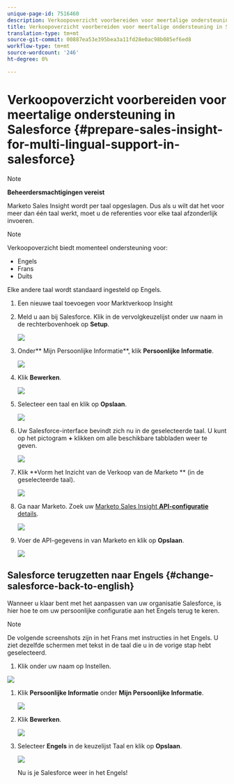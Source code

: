 ```yaml
---
unique-page-id: 7516460
description: Verkoopoverzicht voorbereiden voor meertalige ondersteuning in Salesforce - Marketo Docs - Productdocumentatie
title: Verkoopoverzicht voorbereiden voor meertalige ondersteuning in Salesforce
translation-type: tm+mt
source-git-commit: 00887ea53e395bea3a11fd28e0ac98b085ef6ed8
workflow-type: tm+mt
source-wordcount: '246'
ht-degree: 0%

---
```



# Verkoopoverzicht voorbereiden voor meertalige ondersteuning in Salesforce {#prepare-sales-insight-for-multi-lingual-support-in-salesforce}

>[!NOTE]
>
>**Beheerdersmachtigingen vereist**

Marketo Sales Insight wordt per taal opgeslagen. Dus als u wilt dat het voor meer dan één taal werkt, moet u de referenties voor elke taal afzonderlijk invoeren.

>[!NOTE]
>
>Verkoopoverzicht biedt momenteel ondersteuning voor:
>
>* Engels
>* Frans
>* Duits

>
>
Elke andere taal wordt standaard ingesteld op Engels.

1. Een nieuwe taal toevoegen voor Marktverkoop Insight
1. Meld u aan bij Salesforce. Klik in de vervolgkeuzelijst onder uw naam in de rechterbovenhoek op **Setup**.

   ![](assets/image2015-7-6-16-3a5-3a6.png)

1. Onder** Mijn Persoonlijke Informatie**, klik **Persoonlijke Informatie**.

   ![](assets/image2015-7-6-16-3a5-3a25.png)

1. Klik **Bewerken**.

   ![](assets/image2015-7-6-16-3a5-3a38.png)

1. Selecteer een taal en klik op **Opslaan**.

   ![](assets/image2015-7-6-16-3a5-3a47.png)

1. Uw Salesforce-interface bevindt zich nu in de geselecteerde taal. U kunt op het pictogram **+** klikken om alle beschikbare tabbladen weer te geven.

   ![](assets/image2015-7-6-16-3a6-3a10.png)

1. Klik **Vorm het Inzicht van de Verkoop van de Marketo ** (in de geselecteerde taal).

   ![](assets/image2015-7-6-16-3a7-3a15.png)

1. Ga naar Marketo. Zoek uw [Marketo Sales Insight **API-configuratie** details](https://docs.marketo.com/pages/viewpage.action?pageId=2360368#ConfigureMarketoSalesInsightinSalesforceEnterprise/Unlimited-ConfigureMarketoSalesInsight).

   ![](assets/image2015-7-6-16-3a41-3a2.png)

1. Voer de API-gegevens in van Marketo en klik op **Opslaan**.

   ![](assets/image2015-7-6-16-3a7-3a43.png)

## Salesforce terugzetten naar Engels {#change-salesforce-back-to-english}

Wanneer u klaar bent met het aanpassen van uw organisatie Salesforce, is hier hoe te om uw persoonlijke configuratie aan het Engels terug te keren.

>[!NOTE]
>
>De volgende screenshots zijn in het Frans met instructies in het Engels.  U ziet dezelfde schermen met tekst in de taal die u in de vorige stap hebt geselecteerd.

1. Klik onder uw naam op Instellen.

![](assets/image2015-7-6-16-3a5-3a6.png)

1. Klik **Persoonlijke Informatie** onder **Mijn Persoonlijke Informatie**.

   ![](assets/image2015-7-6-16-3a8-3a3.png)

1. Klik **Bewerken**.

   ![](assets/image2015-7-6-16-3a8-3a19.png)

1. Selecteer **Engels** in de keuzelijst Taal en klik op **Opslaan**.

   ![](assets/image2015-7-6-16-3a8-3a31.png)

   Nu is je Salesforce weer in het Engels!

